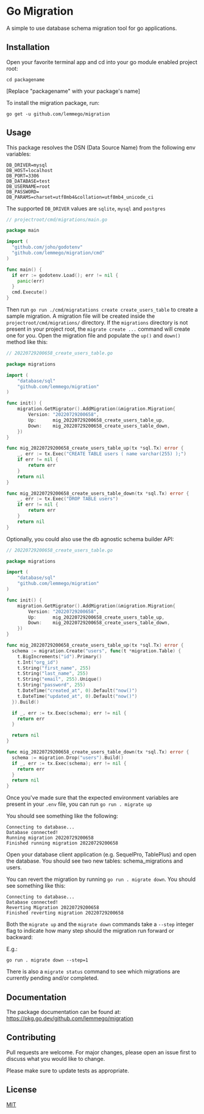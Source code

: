 # Go Migration

A simple to use database schema migration tool for go applications.

## Installation

Open your favorite terminal app and cd into your go module enabled project root:

`cd packagename`

[Replace "packagename" with your package's name]

To install the migration package, run:

`go get -u github.com/lemmego/migration`

## Usage

This package resolves the DSN (Data Source Name) from the following env variables:

```env
DB_DRIVER=mysql
DB_HOST=localhost
DB_PORT=3306
DB_DATABASE=test
DB_USERNAME=root
DB_PASSWORD=
DB_PARAMS=charset=utf8mb4&collation=utf8mb4_unicode_ci
```

The supported `DB_DRIVER` values are `sqlite`, `mysql` and `postgres`

```go
// projectroot/cmd/migrations/main.go

package main

import (
  "github.com/joho/godotenv"
  "github.com/lemmego/migration/cmd"
)

func main() {
  if err := godotenv.Load(); err != nil {
    panic(err)
  }
  cmd.Execute()
}
```

Then run `go run ./cmd/migratations create create_users_table` to create a sample migration. A migration file will be created inside the `projectroot/cmd/migrations/` directory. If the `migrations` directory is not present in your project root, the `migrate create ...` command will create one for you. Open the migration file and populate the `up()` and `down()` method like this:

```go
// 20220729200658_create_users_table.go

package migrations

import (
	"database/sql"
	"github.com/lemmego/migration"
)

func init() {
	migration.GetMigrator().AddMigration(&migration.Migration{
		Version: "20220729200658",
		Up:      mig_20220729200658_create_users_table_up,
		Down:    mig_20220729200658_create_users_table_down,
	})
}

func mig_20220729200658_create_users_table_up(tx *sql.Tx) error {
	_, err := tx.Exec("CREATE TABLE users ( name varchar(255) );")
	if err != nil {
		return err
	}
	return nil
}

func mig_20220729200658_create_users_table_down(tx *sql.Tx) error {
	_, err := tx.Exec("DROP TABLE users")
	if err != nil {
		return err
	}
	return nil
}
```

Optionally, you could also use the db agnostic schema builder API:

```go
// 20220729200658_create_users_table.go

package migrations

import (
	"database/sql"
	"github.com/lemmego/migration"
)

func init() {
	migration.GetMigrator().AddMigration(&migration.Migration{
		Version: "20220729200658",
		Up:      mig_20220729200658_create_users_table_up,
		Down:    mig_20220729200658_create_users_table_down,
	})
}

func mig_20220729200658_create_users_table_up(tx *sql.Tx) error {
  schema := migration.Create("users", func(t *migration.Table) {
    t.BigIncrements("id").Primary()
    t.Int("org_id")
    t.String("first_name", 255)
    t.String("last_name", 255)
    t.String("email", 255).Unique()
    t.String("password", 255)
    t.DateTime("created_at", 0).Default("now()")
    t.DateTime("updated_at", 0).Default("now()")
  }).Build()

  if _, err := tx.Exec(schema); err != nil {
    return err
  }

  return nil
}

func mig_20220729200658_create_users_table_down(tx *sql.Tx) error {
  schema := migration.Drop("users").Build()
  if _, err := tx.Exec(schema); err != nil {
    return err
  }
  return nil
}
```

Once you've made sure that the expected environment variables are present in your `.env` file, you can run `go run . migrate up`

You should see something like the following:

```
Connecting to database...
Database connected!
Running migration 20220729200658
Finished running migration 20220729200658
```

Open your database client application (e.g. SequelPro, TablePlus) and open the database. You should see two new tables: schema_migrations and users.

You can revert the migration by running `go run . migrate down`. You should see something like this:

```
Connecting to database...
Database connected!
Reverting Migration 20220729200658
Finished reverting migration 20220729200658
```

Both the `migrate up` and the `migrate down` commands take a `--step` integer flag to indicate how many step should the migration run forward or backward:

E.g.:

`go run . migrate down --step=1`

There is also a `migrate status` command to see which migrations are currently pending and/or completed.

## Documentation

The package documentation can be found at: https://pkg.go.dev/github.com/lemmego/migration

## Contributing

Pull requests are welcome. For major changes, please open an issue first to discuss what you would like to change.

Please make sure to update tests as appropriate.

## License

[MIT](https://choosealicense.com/licenses/mit/)
